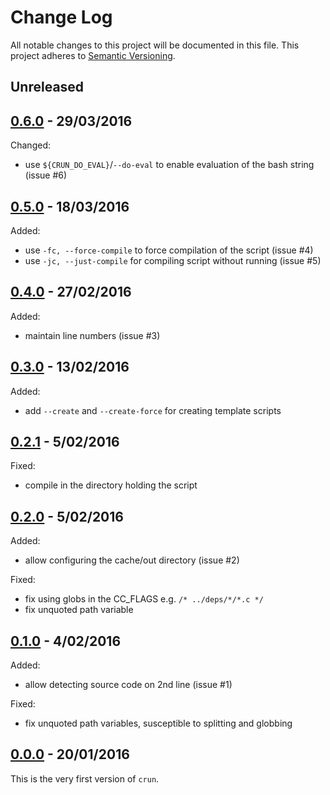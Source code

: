 # Change Log

All notable changes to this project will be documented in this file.
This project adheres to [Semantic Versioning](http://semver.org/).


## Unreleased


## [0.6.0][0.6.0] - 29/03/2016

Changed:

* use `${CRUN_DO_EVAL}`/`--do-eval` to enable evaluation of the bash string (issue #6)


## [0.5.0][0.5.0] - 18/03/2016

Added:

* use `-fc, --force-compile` to force compilation of the script (issue #4)
* use `-jc, --just-compile` for compiling script without running (issue #5)


## [0.4.0][0.4.0] - 27/02/2016

Added:

* maintain line numbers (issue #3)


## [0.3.0][0.3.0] - 13/02/2016

Added:

* add `--create` and `--create-force` for creating template scripts


## [0.2.1][0.2.1] - 5/02/2016

Fixed:

* compile in the directory holding the script


## [0.2.0][0.2.0] - 5/02/2016

Added:

* allow configuring the cache/out directory (issue #2)

Fixed:

* fix using globs in the CC_FLAGS e.g. `/* ../deps/*/*.c */`
* fix unquoted path variable


## [0.1.0][0.1.0] - 4/02/2016

Added:

* allow detecting source code on 2nd line (issue #1)

Fixed:

* fix unquoted path variables, susceptible to splitting and globbing


## [0.0.0][0.0.0] - 20/01/2016

This is the very first version of `crun`.


<!-- Release links are placed here for easier updating -->
[0.0.0]:https://github.com/GochoMugo/crun/releases/tag/v0.0.0
[0.1.0]:https://github.com/GochoMugo/crun/releases/tag/v0.1.0
[0.2.0]:https://github.com/GochoMugo/crun/releases/tag/v0.2.0
[0.2.1]:https://github.com/GochoMugo/crun/releases/tag/v0.2.1
[0.3.0]:https://github.com/GochoMugo/crun/releases/tag/v0.3.0
[0.4.0]:https://github.com/GochoMugo/crun/releases/tag/v0.4.0
[0.5.0]:https://github.com/GochoMugo/crun/releases/tag/v0.5.0
[0.6.0]:https://github.com/GochoMugo/crun/releases/tag/v0.6.0
